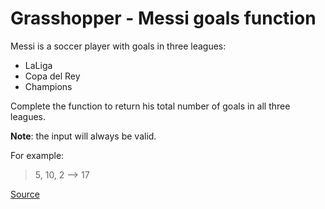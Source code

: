 # Grasshopper - Messi goals function

Messi is a soccer player with goals in three leagues:

*   LaLiga
*   Copa del Rey
*   Champions

Complete the function to return his total number of goals in all three leagues.

**Note**: the input will always be valid.

For example:

> 5, 10, 2  -->  17

[Source](https://www.codewars.com/kata/55f73be6e12baaa5900000d4)
